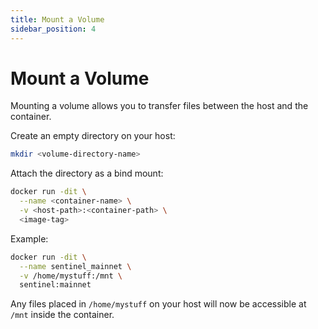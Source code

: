 ```yaml
---
title: Mount a Volume
sidebar_position: 4
---
```


# Mount a Volume

Mounting a volume allows you to transfer files between the host and the container.

Create an empty directory on your host:

```bash
mkdir <volume-directory-name>
```

Attach the directory as a bind mount:

```bash
docker run -dit \
  --name <container-name> \
  -v <host-path>:<container-path> \
  <image-tag>
```

Example:

```bash
docker run -dit \
  --name sentinel_mainnet \
  -v /home/mystuff:/mnt \
  sentinel:mainnet
```

Any files placed in `/home/mystuff` on your host will now be accessible at `/mnt` inside the container.